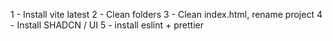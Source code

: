 1 - Install vite latest
2 - Clean folders
3 - Clean index.html, rename project
4 - Install SHADCN / UI
5 - install eslint + prettier
